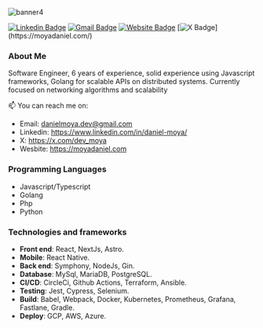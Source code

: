 ![banner4](https://github.com/user-attachments/assets/46c8667e-0b09-43c2-ab9f-e4b36cc3f3a8)


[![Linkedin Badge](https://img.shields.io/badge/-Linkedin-blue?style=flat-square&logo=Linkedin&logoColor=white&link=https://www.linkedin.com/in/daniel-moya/)]( https://www.linkedin.com/in/daniel-moya/)
[![Gmail Badge](https://img.shields.io/badge/-danielmoya.dev@gmail.com-c14438?style=flat-square&logo=Gmail&logoColor=white&link=mailto:danielmoya.dev@gmail.com)](mailto:danielmoya.dev@gmail.com)
[![Website Badge](https://img.shields.io/badge/-Website-702963?style=flat-square&logo=appveyor&logoColor=white&link=https://moyadaniel.com/)](https://moyadaniel.com/)
[![X Badge](https://img.shields.io/badge/-Daniel_Moya-000000?style=flat-square&logo=x&logoColor=white&link=[https://moyadaniel.com/](https://x.com/dev_moya))](https://moyadaniel.com/)

### About Me

Software Engineer, 6 years of experience, solid experience using Javascript frameworks, Golang for scalable APIs on distributed systems. Currently focused on networking algorithms and scalability

📫 You can reach me on:
- Email: danielmoya.dev@gmail.com
- Linkedin: https://www.linkedin.com/in/daniel-moya/
- X: https://x.com/dev_moya
- Wesbite: https://moyadaniel.com

### Programming Languages
* Javascript/Typescript
* Golang
* Php
* Python
  
### Technologies and frameworks
* **Front end**: React, NextJs, Astro.
* **Mobile**: React Native.
* **Back end**: Symphony, NodeJs, Gin.
* **Database**: MySql, MariaDB, PostgreSQL.
* **CI/CD**: CircleCi, Github Actions, Terraform, Ansible.
* **Testing**: Jest, Cypress, Selenium.
* **Build**: Babel, Webpack, Docker, Kubernetes, Prometheus, Grafana, Fastlane, Gradle.
* **Deploy**: GCP, AWS, Azure.
